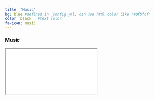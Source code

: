 ```yaml
---
title: "Music"
bg: blue #defined in _config.yml, can use html color like '#0fbfcf'
color: black   #text color
fa-icon: music
---
```


### Music

<div class="icontain">
  <iframe src="//www.youtube.com/embed/aC6CPwu0I44" allowfullscreen></iframe>
</div>
